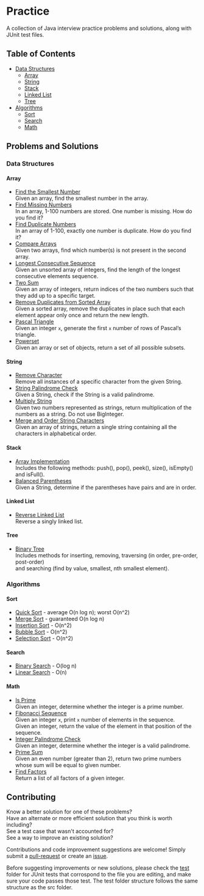 # Practice
A collection of Java interview practice problems and solutions, along with JUnit test files.

## Table of Contents
 - [Data Structures](#data-structures)
   - [Array](#array)
   - [String](#string)
   - [Stack](#stack)
   - [Linked List](#linked-list)
   - [Tree](#tree)
 - [Algorithms](#algorithms)
   - [Sort](#sort)
   - [Search](#search)
   - [Math](#math)

## Problems and Solutions

### Data Structures

#### Array

 - [Find the Smallest Number](/src/array/FindSmallestNum.java)  
   Given an array, find the smallest number in the array.
 - [Find Missing Numbers](/src/array/FindMissingNum.java)  
   In an array, 1-100 numbers are stored. One number is missing. How do you find
it?
 - [Find Duplicate Numbers](/src/array/FindDuplicateNum.java)  
   In an array of 1-100, exactly one number is duplicate. How do you find it?
 - [Compare Arrays](/src/array/CompareArrays.java)  
   Given two arrays, find which number(s) is not present in the second array.
 - [Longest Consecutive Sequence](/src/array/LongestConsecutiveSequence.java)  
   Given an unsorted array of integers, find the length of the longest consecutive elements sequence.
 - [Two Sum](/src/array/TwoSum.java)  
   Given an array of integers, return indices of the two numbers such that they add up to a specific target.
 - [Remove Duplicates from Sorted Array](/src/array/RemoveDuplicates.java)  
   Given a sorted array, remove the duplicates in place such that each element appear only once and return the new length.
 - [Pascal Triangle](/src/array/PascalTriangleRows.java)  
   Given an integer `x`, generate the first `x` number of rows of Pascal’s triangle.
 - [Powerset](/src/array/Powerset.java)  
   Given an array or set of objects, return a set of all possible subsets.
 
#### String

 - [Remove Character](/src/string/RemoveChar.java)  
   Remove all instances of a specific character from the given String.
 - [String Palindrome Check](/src/string/PalindromeCheck.java)  
   Given a String, check if the String is a valid palindrome.
 - [Multiply String](/src/string/MultiplyString.java)  
   Given two numbers represented as strings, return multiplication of the numbers as a string. Do not use BigInteger.
 - [Merge and Order String Characters](/src/string/MergeAndOrderStringChars.java)  
   Given an array of strings, return a single string containing all the characters in alphabetical order.

#### Stack

 - [Array Implementation](/src/stack/StackArray.java)  
   Includes the following methods: push(), pop(), peek(), size(), isEmpty() and isFull().
 - [Balanced Parentheses](/src/stack/BalancedParentheses.java)  
   Given a String, determine if the parentheses have pairs and are in order.

#### Linked List
 - [Reverse Linked List](/src/linkedlist/ReverseLinkedList.java)  
   Reverse a singly linked list.

#### Tree

 - [Binary Tree](/src/tree/BinaryTree.java)  
   Includes methods for inserting, removing, traversing (in order, pre-order, post-order)  
   and searching (find by value, smallest, nth smallest element).  
 
### Algorithms

#### Sort

 - [Quick Sort](/src/sort/QuickSort.java) - average O(n log n); worst O(n^2)
 - [Merge Sort](/src/sort/MergeSort.java) - guaranteed O(n log n)
 - [Insertion Sort](/src/sort/InsertionSort.java) - O(n^2)
 - [Bubble Sort](/src/sort/BubbleSort.java) - O(n^2)
 - [Selection Sort](/src/sort/SelectionSort.java) - O(n^2)
 
#### Search

 - [Binary Search](/src/search/BinarySearch.java) - O(log n)
 - [Linear Search](/src/search/LinearSearch.java) - O(n)

#### Math

 - [Is Prime](/src/math/IsPrime.java)  
   Given an integer, determine whether the integer is a prime number.
 - [Fibonacci Sequence](/src/math/FibonacciSequence.java)  
   Given an integer `x`, print `x` number of elements in the sequence.  
   Given an integer, return the value of the element in that position of the sequence.
 - [Integer Palindrome Check](/src/math/IntPalindromeCheck.java)  
   Given an integer, determine whether the integer is a valid palindrome.
 - [Prime Sum](/src/math/PrimeSum.java)  
   Given an even number (greater than 2), return two prime numbers whose sum will be equal to given number.  
 - [Find Factors](/src/math/FindFactors.java)  
   Return a list of all factors of a given integer.

## Contributing

Know a better solution for one of these problems?  
Have an alternate or more efficient solution that you think is worth including?  
See a test case that wasn't accounted for?  
See a way to improve an existing solution?

Contributions and code improvement suggestions are welcome! Simply submit a [pull-request][1] or create an [issue][2].

Before suggesting improvements or new solutions, please check the [test][3] folder for JUnit tests that corrospond to the file you are editing, and make sure your code passes those test. The test folder structure follows the same structure as the src folder.

[1]: https://github.com/tziporaziegler/Practice/pulls
[2]: https://github.com/tziporaziegler/Practice/issues
[3]: https://github.com/tziporaziegler/Practice/tree/master/test
